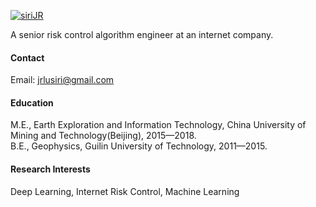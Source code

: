 

[![siriJR](https://img.shields.io/badge/siriJR-github-blue?logo=github)](https://github.com/siriJR)

A senior risk control algorithm engineer at an internet company.

#### Contact

Email: jrlusiri@gmail.com

#### Education
M.E., Earth Exploration and Information Technology, China University of Mining and Technology(Beijing), 2015—2018.\
B.E., Geophysics, Guilin University of Technology, 2011—2015.

#### Research Interests
Deep Learning, Internet Risk Control, Machine Learning

